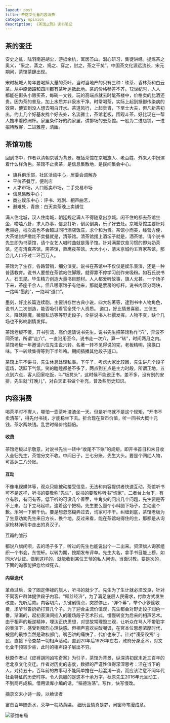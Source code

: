 ```yaml
---
layout: post
title: 茶馆文化看内容消费
category: opinion
description: 《茶馆之殇》读书笔记
---
```


## 茶的变迁

安史之乱，陆羽南避胡尘，游抵余杭，寓居苎山。潜心研习，集徒讲经。提炼茶之奥义，“采之、蒸之、捣之、穿之，封之，茶之干矣”。中国茶文化源远流长，宋元期间，茶馆茶肆出现。

宋时杭城人每年要喝掉大量的茶叶，当时当地产的只有三种：珠茶、香林茶和白云茶。从中原诸路和四川都有茶叶运抵此地。茶的价格参差不齐。12世纪时，人人都能在街头小贩买茶，每碗一文钱。玩的高端点就去时髦茶楼中，价格卖的比酒还贵。因为茶的普及，加上水质并非泉水干净。时常喝茶，实际上起到抵御传染病的效果，便宜到没人想去喝白开水。茶道风行，上起贵胄，下至士大夫，但凡新茶初出，约上几个好基友找个好去处，名流雅士，茶馆老板，围观斗茶，好比现在一帮人撸串看欧洲杯。家里条件好的约家里，讲排场的去茶馆。一般为二进店铺，一进招待散客，二进雅座，清幽。

## 茶馆功能

回到书中，作者以清朝京城为背景，概括茶馆在京城旗人、老百姓、外来人中扮演着什么样角色。茶馆不止卖茶，是信息集散地，是民间集会中心。

+ 旗兵俱乐部，社区活动中心，居委会调解办
+ 平价茶餐厅，便利店
+ 人才市场，人口贩卖市场，二手交易市场
+ 信息集散中心；
+ 商业娱乐中心：评书、戏剧、相声曲艺，
+ 避难处，青旅：白天卖茶晚上卖铺位


满人住北城，汉人住南城，朝廷规定满人不得随意出京城。闲不住的都去茶馆坐坐，唠嗑八卦，求人办事，信息打听，倒买倒卖，乐子好去处。京城茶馆主要针对老百姓，档次高也不会超过同行酒店饭庄，求个和为贵。茶馆小而美，经营方便，大茶馆封炉撤灶不卖餐就是，清茶馆。清茶馆摆上酒坛子就是，酒茶馆。请个说书先生即为书茶馆，请个女艺人唱时曲就是落子馆。针对满蒙饮食习惯的即为奶茶馆，还有清真茶馆，斋茶馆，熬鹰夜茶馆。大大小小，清末京城约五百家茶馆，那会儿人口不过二环百万人。

茶馆为了生存，各路营销，细分演变。说书在茶馆中不仅仅是娱乐表演，还是一种普适教育。说书人要想在茶馆站住脚跟，就得靠不停学习创作来吸粉。如石氏说书人，石玉昆。毕生精力创造大量书目题材。人人都爱听故事，旗人尤甚。一个场子下来，茶座千余人。但凡哪家馆子有他来，那就是票房的标杆。说书内容分两块，一路叫“墨刻”，一路叫“道口”。

墨刻，好比长篇连续剧。主要讲存世古典小说，四大名著等，逮到书中人物角色，说书人二次创造，能否吸引看官全凭个人资质。
道口，好比情景喜剧。三侠五义，降妖除魔，微服私访等等野史段子，全拼说书人杜撰发挥。人物不变，缺个几场也不影响剧情发挥。

茶馆老板不傻，开书引流，高价邀请说书先生。说书先生把茶馆称作“穴”，奔波不同茶馆，所谓“走穴”。一直沿用至今。说书走一次穴，算一“转”，时间两月之内。茶馆老板一年邀请六位先生说六转。名著一转不见得说的完，老板精明，换换口味。下一转续集得等到下半年咯。期间插播其他段子道口。


茶馆上午不讲书，先生休息处理私事。下午了，考虑大家比较困，先生讲几个段子逗场，活跃下气氛。笑的瞌睡都差不多了，两点到五点是主力时段，所谓正地。五点到六点，客人回家吃饭，叫“板凳头”，这时候不能说正书。差不多，没有别的安排，先生就“灯晚儿”，对白天正书做个补充，普及些历史知识。

## 内容消费

喝茶平时不撵人，哪怕一壶茶叶渣渣坐一天。但是听书就不是这个规矩，“开书不卖清茶”，得先付书钱，才能稳坐下去。折合现在货币价值，听一回书大概十元钱，茶水两块钱。乱世时候价格翻倍。

#### 收费

茶馆老板以示敬意，对说书先生一转中“收尾不下账”的规矩，即开书首日和末日收入全归先生，茶馆分文不收。中间日子，三七分账，先生大头。要是个网红人物，可高达二八分账。

#### 互动

不像电视媒体等，观众只能被动接受信息，无法和内容提供者快速互动。茶馆听书可不是这样，听书的要敬称“先生”，说书的要敬称听书“询家”，二者台上台下，有立有驳，有问有答。低下听的可没几个善茬，牛角尖的问出几个问题，先生要是答不上来。台下立马起哄，逮着这个把柄，先生要么逗个小料圆下场子，主动道个歉。乐呵一下解千仇。要是想忽悠糊弄过去，询家可不干。纠缠到底，茶馆老板为了生意劝劝先生来日方长，换个地。反过来看，能在茶馆站得住的主，那都是从询家枪林弹雨中走出的真汉子。

豆瓣的雏形

都说八旗闲呗，去的场子多了，听过的先生也能说出个一二出来。资深旗人询家组织一个书会，东悦轩。以转为期，按期发布评单。先生大名，拿手书目能上榜，如同大V认证。做到这样的，就能收到某位王爷的私人问询，当面讨教。要是次的，下面的询家能把您给嘘死去。

#### 内容迭代

革命过后，没了固定俸禄的旗人，听书的就少了。先生为了生计就必须改良，针对不同客户群体提供段子内容。“屌丝经济”，为了满足底层人民需求，付款方式发生改变，先听后款。内容切片，关键剧情点，突然停止，“弹个幕”，举个小箩筐收费，求爷爷告奶奶打赏几个子。为了迎合主流价值观，先生都会对野史段子润色一番。渐渐的，起初表演间插入的暖场段子艺术形式，慢慢转变为后来的相声艺术。由于相声的叛逆精神，埋汰正统思想，对世故常理毁三观，让听众在骂人不带脏字的表演下，感受到强烈心理快感。但相声喜欢尖酸嘲讽，在官本位思想浓厚时代，被黑的最惨当然是政权部门。嘴巴讲的痛快了，代价也来了。针对“谤圣毁贤”刁民，直接下令查禁一切相声活动。直到20年后1926年左右，政府分身乏术，对文化业干预较少些，此时的相声段子层出不穷。


秋原作者以《皮裤胡同凶宅奇案》为引子，茶馆为背景，纵深清初民末近三百年的老北京文化变迁。作者对历史的态度，数据的严谨性值得深深思考：活在当下的人，对待五十，百年前的故事可不能简单撸在一起混淆一谈，而应该注意不同年代社会特征的历史时序。令人佩服的是这本十余万字，秋原先生2016年元旦动工，不到两月成稿。借用读库小编的话，“稿德浩荡”。写作，快写慢改。

摘录文末小诗一段，以飨读者

富贵百年随逝水，荣华一枕熟黄粱。
细玩世情真是梦，闲窗命笔漫成章。


![茶馆布局](http://7xrpqy.com1.z0.glb.clouddn.com/%E8%8C%B6%E9%A6%86%E4%B9%8B%E6%AE%87%E6%8F%92%E5%9B%BE%20%E8%8C%B6%E9%A6%86%E5%B8%83%E5%B1%80%E5%9B%BE.jpg)